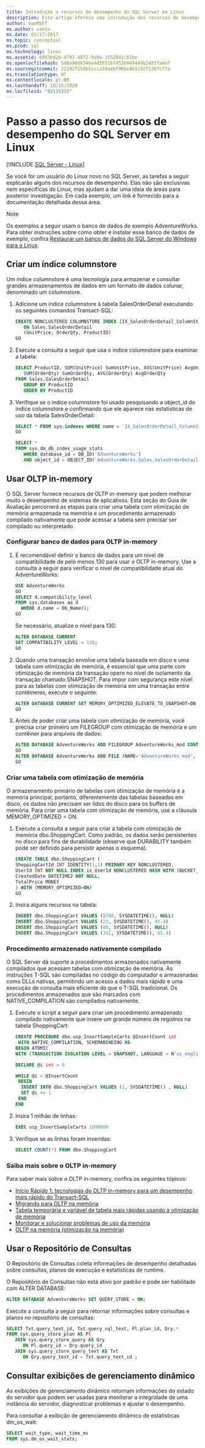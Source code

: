 ```yaml
---
title: Introdução a recursos de desempenho do SQL Server em Linux
description: Este artigo oferece uma introdução dos recursos de desempenho do SQL Server para usuários do Linux que são novos no SQL Server. Muitos desses exemplos funcionam em todas as plataformas, mas o contexto deste artigo é o Linux.
author: VanMSFT
ms.author: vanto
ms.date: 03/17/2017
ms.topic: conceptual
ms.prod: sql
ms.technology: linux
ms.assetid: 60036d26-4797-4872-9a9e-3552841c61be
ms.openlocfilehash: 5d0a90d6346e4d56516f452b949449b2483fada7
ms.sourcegitcommit: 22102f25db5ccca39aebf96bc861c92f2367c77a
ms.translationtype: HT
ms.contentlocale: pt-BR
ms.lasthandoff: 10/16/2020
ms.locfileid: "92115315"
---
```

# <a name="walkthrough-for-the-performance-features-of-sql-server-on-linux"></a>Passo a passo dos recursos de desempenho do SQL Server em Linux

[!INCLUDE [SQL Server - Linux](../includes/applies-to-version/sql-linux.md)]

Se você for um usuário do Linux novo no SQL Server, as tarefas a seguir explicarão alguns dos recursos de desempenho. Elas não são exclusivas nem específicas do Linux, mas ajudam a dar uma ideia de áreas para posterior investigação. Em cada exemplo, um link é fornecido para a documentação detalhada dessa área.

> [!NOTE]
> Os exemplos a seguir usam o banco de dados de exemplo AdventureWorks. Para obter instruções sobre como obter e instalar esse banco de dados de exemplo, confira [Restaurar um banco de dados do SQL Server do Windows para o Linux](sql-server-linux-migrate-restore-database.md).

## <a name="create-a-columnstore-index"></a>Criar um índice columnstore
Um índice columnstore é uma tecnologia para armazenar e consultar grandes armazenamentos de dados em um formato de dados colunar, denominado um columnstore.  

1. Adicione um índice columnstore à tabela SalesOrderDetail executando os seguintes comandos Transact-SQL:

   ```sql
   CREATE NONCLUSTERED COLUMNSTORE INDEX [IX_SalesOrderDetail_ColumnStore]
      ON Sales.SalesOrderDetail
      (UnitPrice, OrderQty, ProductID)
   GO
   ```

2. Execute a consulta a seguir que usa o índice columnstore para examinar a tabela:

   ```sql
   SELECT ProductID, SUM(UnitPrice) SumUnitPrice, AVG(UnitPrice) AvgUnitPrice,
      SUM(OrderQty) SumOrderQty, AVG(OrderQty) AvgOrderQty
   FROM Sales.SalesOrderDetail
      GROUP BY ProductID
      ORDER BY ProductID
   ```

3. Verifique se o índice columnstore foi usado pesquisando a object_id do índice columnstore e confirmando que ele aparece nas estatísticas de uso da tabela SalesOrderDetail:

   ```sql
   SELECT * FROM sys.indexes WHERE name = 'IX_SalesOrderDetail_ColumnStore'
   GO

   SELECT * 
   FROM sys.dm_db_index_usage_stats
      WHERE database_id = DB_ID('AdventureWorks')
      AND object_id = OBJECT_ID('AdventureWorks.Sales.SalesOrderDetail');
   ```
   
## <a name="use-in-memory-oltp"></a>Usar OLTP in-memory
O SQL Server fornece recursos de OLTP in-memory que podem melhorar muito o desempenho de sistemas de aplicativos.  Esta seção do Guia de Avaliação percorrerá as etapas para criar uma tabela com otimização de memória armazenada na memória e um procedimento armazenado compilado nativamente que pode acessar a tabela sem precisar ser compilado ou interpretado.

### <a name="configure-database-for-in-memory-oltp"></a>Configurar banco de dados para OLTP in-memory
1. É recomendável definir o banco de dados para um nível de compatibilidade de pelo menos 130 para usar o OLTP in-memory.  Use a consulta a seguir para verificar o nível de compatibilidade atual do AdventureWorks:  

   ```sql
   USE AdventureWorks
   GO
   SELECT d.compatibility_level
   FROM sys.databases as d
     WHERE d.name = Db_Name();
   GO
   ```
   
   Se necessário, atualize o nível para 130:

   ```sql
   ALTER DATABASE CURRENT
   SET COMPATIBILITY_LEVEL = 130;
   GO
   ```

2. Quando uma transação envolve uma tabela baseada em disco e uma tabela com otimização de memória, é essencial que uma parte com otimização de memória da transação opere no nível de isolamento da transação chamado SNAPSHOT.  Para impor com segurança este nível para as tabelas com otimização de memória em uma transação entre contêineres, execute o seguinte:

   ```sql
   ALTER DATABASE CURRENT SET MEMORY_OPTIMIZED_ELEVATE_TO_SNAPSHOT=ON
   GO
   ```

3. Antes de poder criar uma tabela com otimização de memória, você precisa criar primeiro um FILEGROUP com otimização de memória e um contêiner para arquivos de dados:

   ```sql
   ALTER DATABASE AdventureWorks ADD FILEGROUP AdventureWorks_mod CONTAINS memory_optimized_data
   GO  
   ALTER DATABASE AdventureWorks ADD FILE (NAME='AdventureWorks_mod', FILENAME='/var/opt/mssql/data/AdventureWorks_mod') TO FILEGROUP AdventureWorks_mod
   GO
   ```

### <a name="create-a-memory-optimized-table"></a>Criar uma tabela com otimização de memória
O armazenamento primário de tabelas com otimização de memória é a memória principal; portanto, diferentemente das tabelas baseadas em disco, os dados não precisam ser lidos do disco para os buffers de memória.  Para criar uma tabela com otimização de memória, use a cláusula MEMORY_OPTIMIZED = ON.

1. Execute a consulta a seguir para criar a tabela com otimização de memória dbo.ShoppingCart.  Como padrão, os dados serão persistentes no disco para fins de durabilidade (observe que DURABILITY também pode ser definido para persistir apenas o esquema). 

   ```sql
   CREATE TABLE dbo.ShoppingCart ( 
   ShoppingCartId INT IDENTITY(1,1) PRIMARY KEY NONCLUSTERED,
   UserId INT NOT NULL INDEX ix_UserId NONCLUSTERED HASH WITH (BUCKET_COUNT=1000000), 
   CreatedDate DATETIME2 NOT NULL, 
   TotalPrice MONEY
   ) WITH (MEMORY_OPTIMIZED=ON) 
   GO
   ```

2. Insira alguns recursos na tabela:

   ```sql
   INSERT dbo.ShoppingCart VALUES (8798, SYSDATETIME(), NULL) 
   INSERT dbo.ShoppingCart VALUES (23, SYSDATETIME(), 45.4) 
   INSERT dbo.ShoppingCart VALUES (80, SYSDATETIME(), NULL) 
   INSERT dbo.ShoppingCart VALUES (342, SYSDATETIME(), 65.4) 
   ```

### <a name="natively-compiled-stored-procedure"></a>Procedimento armazenado nativamente compilado
O SQL Server dá suporte a procedimentos armazenados nativamente compilados que acessam tabelas com otimização de memória. As instruções T-SQL são compiladas no código do computador e armazenadas como DLLs nativas, permitindo um acesso a dados mais rápido e uma execução de consulta mais eficiente do que o T-SQL tradicional.   Os procedimentos armazenados que são marcados com NATIVE_COMPILATION são compilados nativamente. 

1. Execute o script a seguir para criar um procedimento armazenado compilado nativamente que insere um grande número de registros na tabela ShoppingCart:


   ```sql
   CREATE PROCEDURE dbo.usp_InsertSampleCarts @InsertCount int 
    WITH NATIVE_COMPILATION, SCHEMABINDING AS 
   BEGIN ATOMIC 
   WITH (TRANSACTION ISOLATION LEVEL = SNAPSHOT, LANGUAGE = N'us_english')

   DECLARE @i int = 0

   WHILE @i < @InsertCount 
    BEGIN 
     INSERT INTO dbo.ShoppingCart VALUES (1, SYSDATETIME() , NULL) 
     SET @i += 1 
    END
   END 
   ```
2. Insira 1 milhão de linhas:

   ```sql
   EXEC usp_InsertSampleCarts 1000000 
   ```

3. Verifique se as linhas foram inseridas:

   ```sql
   SELECT COUNT(*) FROM dbo.ShoppingCart 
   ```

### <a name="learn-more-about-in-memory-oltp"></a>Saiba mais sobre o OLTP in-memory
Para saber mais sobre o OLTP in-memory, confira os seguintes tópicos:

- [Início Rápido 1: tecnologias do OLTP in-memory para um desempenho mais rápido do Transact-SQL](../relational-databases/in-memory-oltp/survey-of-initial-areas-in-in-memory-oltp.md)
- [Migrando para OLTP na memória](../relational-databases/in-memory-oltp/plan-your-adoption-of-in-memory-oltp-features-in-sql-server.md)
- [Tabela temporária e variável de tabela mais rápidas usando a otimização de memória](../relational-databases/in-memory-oltp/faster-temp-table-and-table-variable-by-using-memory-optimization.md)
- [Monitorar e solucionar problemas de uso da memória](../relational-databases/in-memory-oltp/monitor-and-troubleshoot-memory-usage.md)
- [OLTP na memória (otimização na memória)](../relational-databases/in-memory-oltp/in-memory-oltp-in-memory-optimization.md)

## <a name="use-query-store"></a>Usar o Repositório de Consultas
O Repositório de Consultas coleta informações de desempenho detalhadas sobre consultas, planos de execução e estatísticas de runtime.

O Repositório de Consultas não está ativo por padrão e pode ser habilitado com ALTER DATABASE:

   ```sql
   ALTER DATABASE AdventureWorks SET QUERY_STORE = ON;
   ```

Execute a consulta a seguir para retornar informações sobre consultas e planos no repositório de consultas: 

   ```sql
   SELECT Txt.query_text_id, Txt.query_sql_text, Pl.plan_id, Qry.*
   FROM sys.query_store_plan AS Pl
      JOIN sys.query_store_query AS Qry
         ON Pl.query_id = Qry.query_id
      JOIN sys.query_store_query_text AS Txt
         ON Qry.query_text_id = Txt.query_text_id ;
   ```

## <a name="query-dynamic-management-views"></a>Consultar exibições de gerenciamento dinâmico
As exibições de gerenciamento dinâmico retornam informações do estado do servidor que podem ser usadas para monitorar a integridade de uma instância do servidor, diagnosticar problemas e ajustar o desempenho.

Para consultar a exibição de gerenciamento dinâmico de estatísticas dm_os_wait:

   ```sql
   SELECT wait_type, wait_time_ms
   FROM sys.dm_os_wait_stats;
   ```